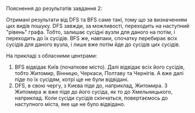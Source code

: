 ﻿Пояснення до результатів завдання 2:

Отримані результати від DFS та BFS саме такі, тому що за визначенням цих видів пошуку.
DFS завжди, за можливості, переходить на наступний "рівень" графа. Тобто, залишає сусідні вузли для даного на потім, і переходить до їх сусідів.
BFS же, навпаки, спочатку перебирає всіх сусідів для даного вузла, і лише вже потім йде до сусідів цих сусідів.

На прикладі з обласними центрами:
1. BFS відвідає Київ (початкове місто). Далі відвідає всіх його сусідів, тобто Житомир, Вінницю, Черкаси, Полтаву та Чернігів. А вже далі піде по їх сусідям, котрі ще не були відвідані.
2. DFS, в свою чергу, з Києва піде до, наприклад, Житомира. З Житомира ж вже піде до його сусіда, як то до Хмельницького, наприклад. Коли сусіди сусідів скінчаться, повертаємось до наступного міста, яке ще не було відвідано.